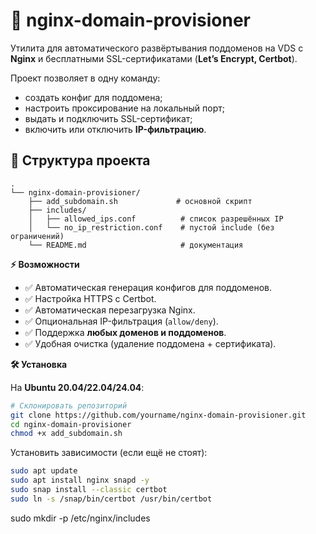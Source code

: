 # 🚀 nginx-domain-provisioner

Утилита для автоматического развёртывания поддоменов на VDS с **Nginx** и бесплатными SSL-сертификатами (**Let’s Encrypt, Certbot**).  

Проект позволяет в одну команду:
- создать конфиг для поддомена;
- настроить проксирование на локальный порт;
- выдать и подключить SSL-сертификат;
- включить или отключить **IP-фильтрацию**.

## 📂 Структура проекта

```
.
└── nginx-domain-provisioner/
    ├── add_subdomain.sh             # основной скрипт
    ├── includes/
    │   ├── allowed_ips.conf          # список разрешённых IP
    │   └── no_ip_restriction.conf    # пустой include (без ограничений)
    └── README.md                     # документация
```


**⚡️ Возможности**

- ✅ Автоматическая генерация конфигов для поддоменов.
- ✅ Настройка HTTPS с Certbot.
- ✅ Автоматическая перезагрузка Nginx.
- ✅ Опциональная IP-фильтрация (`allow/deny`).
- ✅ Поддержка **любых доменов и поддоменов**.
- ✅ Удобная очистка (удаление поддомена + сертификата).

**🛠 Установка**

На **Ubuntu 20.04/22.04/24.04**:

```bash
# Склонировать репозиторий
git clone https://github.com/yourname/nginx-domain-provisioner.git
cd nginx-domain-provisioner
chmod +x add_subdomain.sh
```

Установить зависимости (если ещё не стоят):

```bash
sudo apt update
sudo apt install nginx snapd -y
sudo snap install --classic certbot
sudo ln -s /snap/bin/certbot /usr/bin/certbot
```
sudo mkdir -p /etc/nginx/includes